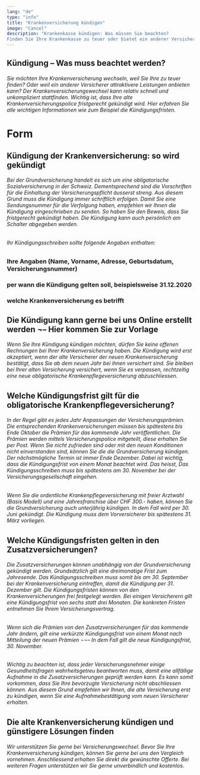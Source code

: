 ```yaml
---
lang: "de"
type: "info"
title: "Krankenversicherung kündigen"
image: "Cancel"
description: "Krankenkasse kündigen: Was müssen Sie beachten?
Finden Sie Ihre Krankenkasse zu teuer oder bietet ein anderer Versicherer attraktivere Leistungen, können Sie relativ unkompliziert zu einer anderen Krankenversicherung wechseln. Voraussetzung ist, dass Sie Ihre alte Krankenkasse kündigen. Damit die Kündigung rechtzeitig in Kraft tritt, müssen Sie die Kündigungsfrist beachten. Hier erfahren Sie, welche Kündigungsfristen gelten und welche weiteren Bedingung für eine Kündigung der Krankenkasse gelten."
---
```


## Kündigung – Was muss beachtet werden?

###### Sie möchten Ihre Krankenversicherung wechseln, weil Sie Ihre zu teuer finden? Oder weil ein anderer Versicherer attraktivere Leistungen anbieten kann? Der Krankenversicherungswechsel kann relativ schnell und unkompliziert stattfinden. Wichtig ist, dass Ihre alte Krankenversicherungspolice fristgerecht gekündigt wird. Hier erfahren Sie alle wichtigen Informationen wie zum Beispiel die Kündigungsfristen.

# Form

## Kündigung der Krankenversicherung: so wird gekündigt

###### Bei der Grundversicherung handelt es sich um eine obligatorische Sozialversicherung in der Schweiz. Dementsprechend sind die Vorschriften für die Einhaltung der Versicherungspflicht äusserst streng. Aus diesem Grund muss die Kündigung immer schriftlich erfolgen. Damit Sie eine Sendungsnummer für die Verfolgung haben, empfehlen wir Ihnen die Kündigung eingeschrieben zu senden. So haben Sie den Beweis, dass Sie fristgerecht gekündigt haben. Die Kündigung kann auch persönlich am Schalter abgegeben werden.

###### Ihr Kündigungsschreiben sollte folgende Angaben enthalten:

### Ihre Angaben (Name, Vorname, Adresse, Geburtsdatum, Versicherungsnummer)

### per wann die Kündigung gelten soll, beispielsweise 31.12.2020

### welche Krankenversicherung es betrifft

## Die Kündigung kann gerne bei uns Online erstellt werden ¬– Hier kommen Sie zur Vorlage

###### Wenn Sie Ihre Kündigung kündigen möchten, dürfen Sie keine offenen Rechnungen bei Ihrer Krankenversicherung haben. Die Kündigung wird erst akzeptiert, wenn der alte Versicherer der neuen Krankenversicherung bestätigt, dass Sie ab dem neuen Jahr bei ihnen versichert sind. Sie bleiben bei Ihrer alten Versicherung versichert, wenn Sie es verpassen, rechtzeitig eine neue obligatorische Krankenpflegeversicherung abzuschliessen.

## Welche Kündigungsfrist gilt für die obligatorische Krankenpflegeversicherung?

###### In der Regel gibt es jedes Jahr Anpassungen der Versicherungsprämien. Die entsprechenden Krankenversicherungen müssen bis spätestens bis Ende Oktober die Prämien für das kommende Jahr veröffentlichen. Die Prämien werden mittels Versicherungspolice mitgeteilt, diese erhalten Sie per Post. Wenn Sie nicht zufrieden sind oder mit den neuen Konditionen nicht einverstanden sind, können Sie die die Grundversicherung kündigen. Der nächstmögliche Termin ist immer Ende Dezember. Dabei ist wichtig, dass die Kündigungsfrist von einem Monat beachtet wird. Das heisst, Das Kündigungsschreiben muss bis spätestens am 30. November bei der Versicherungsgesellschaft eingehen.

###### Wenn Sie die ordentliche Krankenpflegeversicherung mit freier Arztwahl (Basis Modell) und eine Jahresfranchise über CHF 300.- haben, können Sie die Grundversicherung auch unterjährig kündigen. In dem Fall wird per 30. Juni gekündigt. Die Kündigung muss dem Vorversicherer bis spätestens 31. März vorliegen.

## Welche Kündigungsfristen gelten in den Zusatzversicherungen?

###### Die Zusatzversicherungen können unabhängig von der Grundversicherung gekündigt werden. Grundsätzlich gilt eine dreimonatige Frist zum Jahresende. Das Kündigungsschreiben muss somit bis am 30. September bei der Krankenversicherung eintreffen, damit die Kündigung per 31. Dezember gilt. Die Kündigungsfristen können von den Krankenversicherungen frei festgelegt werden. Bei einigen Versicherern gilt eine Kündigungsfrist von sechs statt drei Monaten. Die konkreten Fristen entnehmen Sie Ihrem Versicherungsvertrag.

###### Wenn sich die Prämien von den Zusatzversicherungen für das kommende Jahr ändern, gilt eine verkürzte Kündigungsfrist von einem Monat nach Mitteilung der neuen Prämien ¬¬– In dem Fall gilt die neue Kündigungsfrist, 30. November.

###### Wichtig zu beachten ist, dass jeder Versicherungsnehmer einige Gesundheitsfragen wahrheitsgetreu beantworten muss, damit eine allfällige Aufnahme in die Zusatzversicherungen geprüft werden kann. Es kann somit vorkommen, dass Sie Ihre bevorzugte Versicherung nicht abschliessen können. Aus diesem Grund empfehlen wir Ihnen, die alte Versicherung erst zu kündigen, wenn Sie eine Aufnahmebestätigung vom neuen Versicherer erhalten.

## Die alte Krankenversicherung kündigen und günstigere Lösungen finden

###### Wir unterstützen Sie gerne bei Versicherungswechsel. Bevor Sie Ihre Krankenversicherung kündigen, können Sie gerne bei uns den Vergleich vornehmen. Anschliessend erhalten Sie direkt die gewünschte Offerte. Bei weiteren Fragen unterstützen wir Sie gerne unverbindlich und kostenlos.
